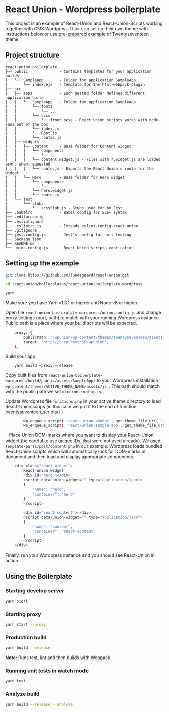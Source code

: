 # React Union - Wordpress boilerplate

This project is an example of React-Union and React-Union-Scripts working together with CMS Wordpress. User can set up their own theme with instructions below or use [pre-prepared example](https://github.com/foxyq/react-union-wordpress.git) of Twentyseventeen theme.

## Project structure

```
react-union-boilerplate
├── public 				- Contains templates for your application builds
|	└── SampleApp		- Folder for application SampleApp
|		└── index.ejs 	- Template for the html-webpack-plugin
├── src
|	├── apps			- Each nested folder defines different application build
|	|	└── SampleApp	- Folder for application SampleApp
|	|		└── fonts
|	|			└── ...
|	|		└── scss
|	|			└── front.scss - React Union scripts works with node-sass out of the box
|	|		└── index.js
|	|		└── Root.js
|	|		└── routes.js
|	├── widgets
|	|	├── Content 	- Base folder for Content widget
|	|	|	└── components
|	|	|		└── ...
|	|	|	└── content.widget.js - Files with *.widget.js are loaded async when requested
|	|	|	└── route.js - Exports the React Union's route for the widget
|	|	└── Hero		- Base folder for Hero widget
|	|		└── components
|	|			└── ...
|	|		└── hero.widget.js
|	|		└── route.js
|	└──	test
|		└──	stubs
|			└──	scssStub.js - Stubs used for by Jest
├── .babelrc 			- Babel config for ES6+ syntax
├── .editorconfig
├── .eslintignore
├── .eslintrc.js 		- Extends eslint-config-react-union
├── .gitignore
├── jest.config.js 		- Jest's config for unit testing
├── package.json
├── README.md
└── union.config.js 	- React Union scripts confiration
```

## Setting up the example

```sh
git clone https://github.com/lundegaard/react-union.git

cd react-union/boilerplates/react-union-boilerplate-wordpress

yarn 
```

Make sure you have Yarn v1.3.1 or higher and Node v8 or higher.


Open file ```react-union-boilerplate-wordpress/union.config.js``` and change proxy settings (port, path) to match with your running Wordpress instance. Public path is a place where your build scripts will be expected.
```sh
    proxy: {
        publicPath: '/wpunion/wp-content/themes/twentyseventeen/assets/js/',
        target: 'http://localhost:80/wpunion',
	},    
```

Build your app
```sh
    yarn build —proxy —release 
```

Copy built files from ```react-union-boilerplate-wordpress/build/public/assets/SampleApp/``` to your Wordpress installation ```wp-content/themes/ACTIVE_THEME_NAME/assets/js ```. This path should match with the public path we set in ```union.config.js```

Update Wordpress file ```functions.php``` in your active theme directory to load React-Union scrips (in this case we put it to the end of function twentyseventeen_scripts() )
```sh
    	wp_enqueue_script( 'react-union-vendor', get_theme_file_uri( '/assets/js/vendor.bundle.js' ), null , '1.0.0', true ); 
    	wp_enqueue_script( 'react-union-sample-app', get_theme_file_uri( '/assets/js/SampleApp.bundle.js' ), null , 		'1.0.0', true ); 
```
  
Place Union DOM-marks where you want to display your React-Union widget (be careful to use unique IDs, that were not used already). We used ```template-parts/post/content.php``` in our example. Wordpress loads bundled React-Union scripts which will automatically look for DOM-marks in document and then load and display appropriate components.

```sh
	<div class="react-widget">
		React-union widget
		<div id="hero"></div>
		<script data-union-widget="" type="application/json">
		{
			"name": "hero",
			"container": "hero"
		}
		</script>

		<div id="react-content"></div>
		<script data-union-widget="" type="application/json">
		{
			"name": "content",
			"container": "react-content"
		}
		</script>
	</div>
```

Finally, run your Wordpress instance and you should see React-Union in action.




















## Using the Boilerplate

### Starting develop server

```sh
yarn start
```

### Starting proxy

```sh
yarn start --proxy
```

### Production build

```sh
yarn build --release
```

**Note:** Runs test, lint and then builds with Webpack.

### Running unit tests in watch mode

```sh
yarn test
```

### Analyze build

```sh
yarn build --release --analyze
```
